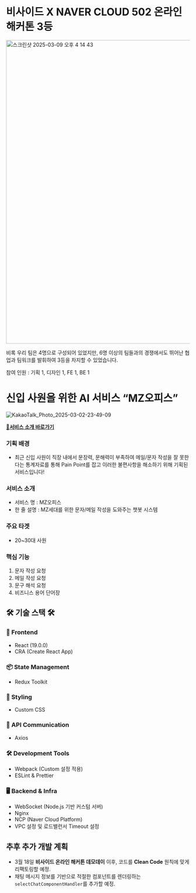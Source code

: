 # 비사이드 X NAVER CLOUD 502 온라인 해커톤 3등
<img width="830" alt="스크린샷 2025-03-09 오후 4 14 43" src="https://github.com/user-attachments/assets/5f872f54-429b-4c12-a33d-1679a8aa4b5b" />

비록 우리 팀은 4명으로 구성되어 있었지만, 6명 이상의 팀들과의 경쟁에서도 뛰어난 협업과 팀워크를 발휘하여 3등을 차지할 수 있었습니다. <br/>

참여 인원 : 기획 1, 디자인 1, FE 1, BE 1 <br/>


# 신입 사원을 위한 AI 서비스 “MZ오피스” 
![KakaoTalk_Photo_2025-03-02-23-49-09](https://github.com/user-attachments/assets/8adfdd85-c2df-49c3-89b0-ae425e532bcd)


**[🔗서비스 소개 바로가기](https://dahye-backend-developer.my.canva.site/mz-office)**

### 기획 배경
- 최근 신입 사원이 직장 내에서 문장력, 문해력이 부족하여 메일/문자 작성을 잘 못한다는 통계자료를 통해 Pain Point를 잡고 이러한 불편사항을 해소하기 위해 기획된 서비스입니다!
  
### 서비스 소개
- 서비스 명 : MZ오피스
- 한 줄 설명 : MZ세대를 위한 문자/메일 작성을 도와주는 챗봇 시스템

### 주요 타겟 
- 20~30대 사원

### 핵심 기능
1. 문자 작성 요청
2. 메일 작성 요청
3. 문구 해석 요청
4. 비즈니스 용어 단어장

## 🛠 기술 스택 🛠  
### 🚀 Frontend  
- React (19.0.0)  
- CRA (Create React App)  

### 📦 State Management  
- Redux Toolkit

### 🎨 Styling
- Custom CSS

### 🔌 API Communication  
- Axios  

### 🛠 Development Tools  
- Webpack (Custom 설정 적용) 
- ESLint & Prettier

### 🖥 Backend & Infra  
- WebSocket (Node.js 기반 커스텀 서버)  
- Nginx  
- NCP (Naver Cloud Platform)  
- VPC 설정 및 로드밸런서 Timeout 설정

## 추후 추가 개발 계획  <br/>
- 3월 18일 **비사이드 온라인 해커톤 데모데이** 이후, 코드를 **Clean Code** 원칙에 맞게 리팩토링할 예정.  
- 채팅 메시지 정보를 기반으로 적절한 컴포넌트를 렌더링하는 `selectChatComponentHandler`를 추가할 예정.  
